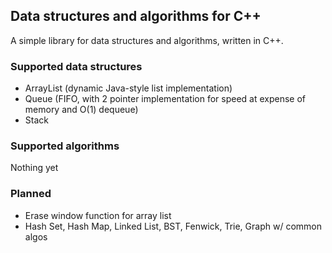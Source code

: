 ## Data structures and algorithms for C++

A simple library for data structures and algorithms, written in C++.

### Supported data structures
- ArrayList (dynamic Java-style list implementation)
- Queue (FIFO, with 2 pointer implementation for speed at expense of memory and O(1) dequeue)
- Stack

### Supported algorithms
Nothing yet

### Planned
- Erase window function for array list
- Hash Set, Hash Map, Linked List, BST, Fenwick, Trie, Graph w/ common algos
